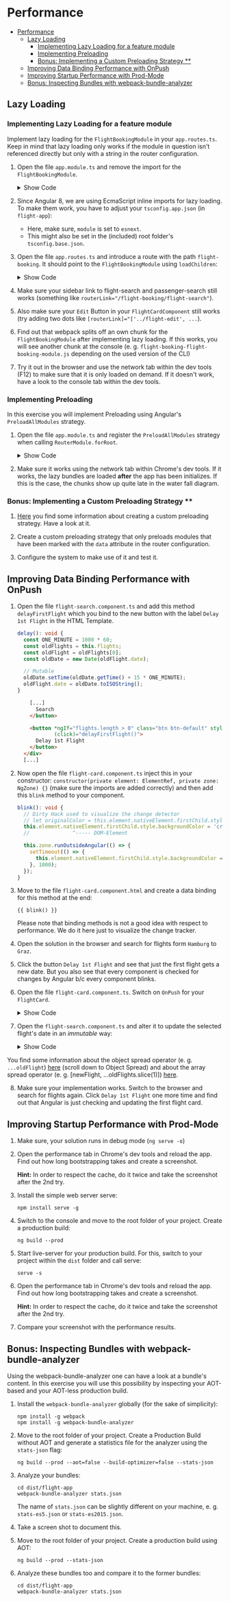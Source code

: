 # Performance

* [Performance](#performance)
  * [Lazy Loading](#lazy-loading)
    * [Implementing Lazy Loading for a feature module](#implementing-lazy-loading-for-a-feature-module)
    * [Implementing Preloading](#implementing-preloading)
    * [Bonus: Implementing a Custom Preloading Strategy **](#bonus-implementing-a-custom-preloading-strategy-)
  * [Improving Data Binding Performance with OnPush](#improving-data-binding-performance-with-onpush)
  * [Improving Startup Performance with Prod-Mode](#improving-startup-performance-with-prod-mode)
  * [Bonus: Inspecting Bundles with webpack-bundle-analyzer](#bonus-inspecting-bundles-with-webpack-bundle-analyzer)

## Lazy Loading

### Implementing Lazy Loading for a feature module

Implement lazy loading for the `FlightBookingModule` in your `app.routes.ts`.
Keep in mind that lazy loading only works if the module in question isn't referenced directly but only with a string in the router configuration.

1. Open the file `app.module.ts` and remove the import for the `FlightBookingModule`.

    <details>
    <summary>Show Code</summary>
    <p>

    ```typescript

    @NgModule({
        imports: [
            [...]
            // FlightBookingModule,
            // ^^ Removed b/c this would prevent lazy loading
            [...]
        ],
        [...]        
    })
    export class AppModule {}
    ```

    </p>
    </details>

2. Since Angular 8, we are using EcmaScript inline imports for lazy loading. To make them work, you have to adjust your ``tsconfig.app.json`` (in ``flight-app``):

    - Here, make sure, ``module`` is set to ``esnext``.
    - This might also be set in the (included) root folder's ``tsconfig.base.json``.

3. Open the file `app.routes.ts` and introduce a route with the path `flight-booking`.
    It should point to the `FlightBookingModule` using `loadChildren`:

    <details>
    <summary>Show Code</summary>
    <p>

    ```typescript
    [...]
    {
        path: 'flight-booking',
        loadChildren: () => import('./flight-booking/flight-booking.module').then(m => m.FlightBookingModule)
    },
    {
        // This route needs to be the last one!
        path: '**',
        [...]
    }
    [...]
    ```

    </p>
    </details>

4. Make sure your sidebar link to flight-search and passenger-search still works (something like `routerLink="/flight-booking/flight-search"`).

5. Also make sure your `Edit` Button in your `FlightCardComponent` still works (try adding two dots like `[routerLink]="['../flight-edit', ...`).

6. Find out that webpack splits off an own chunk for the `FlightBookingModule` after implementing lazy loading.
   If this works, you will see another chunk at the console (e. g.  `flight-booking-flight-booking-module.js` depending on the used version of the CLI)

7. Try it out in the browser and use the network tab within the dev tools (F12) to make sure that it is only loaded on demand.
   If it doesn't work, have a look to the console tab within the dev tools.

### Implementing Preloading

In this exercise you will implement Preloading using Angular's `PreloadAllModules` strategy.

1. Open the file `app.module.ts` and register the `PreloadAllModules` strategy when calling `RouterModule.forRoot`.

    <details>
    <summary>Show Code</summary>
    <p>

    ```typescript

    RouterModule.forRoot(APP_ROUTES, {
        preloadingStrategy: PreloadAllModules
    });
    ```

    </p>
    </details>

2. Make sure it works using the network tab within Chrome's dev tools. If it works, the lazy bundles are loaded **after** the app has been initializes. If this is the case, the chunks show up quite late in the water fall diagram.

### Bonus: Implementing a Custom Preloading Strategy **

1. [Here](https://www.angulararchitects.io/aktuelles/performanceoptimierung/) you find some information about creating a custom preloading strategy. Have a look at it.

2. Create a custom preloading strategy that only preloads modules that have been marked with the `data` attribute in the router configuration.

3. Configure the system to make use of it and test it.

## Improving Data Binding Performance with OnPush

1. Open the file `flight-search.component.ts` and add this method ``delayFirstFlight`` which you bind to the new button with the label `Delay 1st Flight` in the HTML Template.

    ```typescript
    delay(): void {
      const ONE_MINUTE = 1000 * 60;
      const oldFlights = this.flights;
      const oldFlight = oldFlights[0];
      const oldDate = new Date(oldFlight.date);

      // Mutable
      oldDate.setTime(oldDate.getTime() + 15 * ONE_MINUTE);
      oldFlight.date = oldDate.toISOString();
    }
    ```

    ```html
        [...]
          Search
        </button>

        <button *ngIf="flights.length > 0" class="btn btn-default" style="margin-left: 10px"
                (click)="delayFirstFlight()">
          Delay 1st Flight
        </button>
      </div>
      [...]
    ```
2. Now open the file `flight-card.component.ts` inject this in your constructor: `constructor(private element: ElementRef, private zone: NgZone) {}` (make sure the imports are added correctly) and then add this `blink` method to your component.

    ```typescript
    blink(): void {
      // Dirty Hack used to visualize the change detector
      // let originalColor = this.element.nativeElement.firstChild.style.backgroundColor;
      this.element.nativeElement.firstChild.style.backgroundColor = 'crimson';
      //              ^----- DOM-Element

      this.zone.runOutsideAngular(() => {
        setTimeout(() => {
          this.element.nativeElement.firstChild.style.backgroundColor = 'white';
        }, 1000);
      });
    }
    ```

3. Move to the file `flight-card.component.html` and create a data binding for this method at the end:
    ```
    {{ blink() }}
    ```
    Please note that binding methods is not a good idea with respect to performance. We do it here just to visualize the change tracker.

4. Open the solution in the browser and search for flights form `Hamburg` to `Graz`.

5. Click the button `Delay 1st Flight` and see that just the first flight gets a new date. But you also see that every component is checked for changes by Angular b/c every component blinks.

6. Open the file `flight-card.component.ts`. Switch on `OnPush` for your `FlightCard`.

    <details>
    <summary>Show Code</summary>
    <p>

    ```typescript

    import {ChangeDetectionStrategy} from '@angular/core';
    [...]
    @Component({
        selector: 'flight-card',
        templateUrl: 'flight-card.component.html',
        changeDetection: ChangeDetectionStrategy.OnPush
    })
    export class FlightCardComponent {
        [...]
    }
    ```

    </p>
    </details>

7. Open the `flight-search.component.ts` and alter it to update the selected flight's date in an *immutable* way:

    <details>
    <summary>Show Code</summary>
    <p>

    ```typescript    
    delay(): void {
        const ONE_MINUTE = 1000 * 60;

        const oldFlights = this.flights;
        const oldFlight = oldFlights[0];
        const oldDate = new Date(oldFlight.date);

        // Mutable
        // oldDate.setTime(oldDate.getTime() + 15 * ONE_MINUTE );
        // oldFlight.date = oldDate.toISOString();

        // Immutable
        const newDate = new Date(oldDate.getTime() + 15 * ONE_MINUTE);
        const newFlight: Flight = { ...oldFlight, date: newDate.toISOString() };
        this.flights = [ newFlight, ...oldFlights.slice(1) ];
    }
    ```

</p>
</details>

You find some information about the object spread operator (e. g. `...oldFlight`) [here](https://www.typescriptlang.org/docs/handbook/release-notes/typescript-2-1.html) (scroll down to Object Spread) and about the array spread operator (e. g. [newFlight, ...oldFlights.slice(1)]) [here](https://developer.mozilla.org/en-US/docs/Web/JavaScript/Reference/Operators/Spread_operator).

8. Make sure your implementation works. Switch to the browser and search for flights again. Click `Delay 1st Flight` one more time and find out that Angular is just checking and updating the first flight card.

## Improving Startup Performance with Prod-Mode


1. Make sure, your solution runs in debug mode (``ng serve -o``)

1. Open the performance tab in Chrome's dev tools and reload the app. Find out how long bootstrapping takes and create a screenshot.

    **Hint:** In order to respect the cache, do it twice and take the screenshot after the 2nd try.


1. Install the simple web server serve:

    ```
    npm install serve -g
    ```

2. Switch to the console and move to the root folder of your project. Create a production build:

    ```
    ng build --prod
    ```

3. Start live-server for your production build. For this, switch to your project within the ``dist`` folder and call serve:

    ```
    serve -s
    ```

4. Open the performance tab in Chrome's dev tools and reload the app. Find out how long bootstrapping takes and create a screenshot.

    **Hint:** In order to respect the cache, do it twice and take the screenshot after the 2nd try.

5. Compare your screenshot with the performance results.


## Bonus: Inspecting Bundles with webpack-bundle-analyzer

Using the webpack-bundle-analyzer one can have a look at a bundle's content. In this exercise you will use this possibility by inspecting your AOT-based and your AOT-less production build.

1. Install the `webpack-bundle-analyzer` globally (for the sake of simplicity):
   ```
   npm install -g webpack
   npm install -g webpack-bundle-analyzer
   ```

1. Move to the root folder of your project. Create a Production Build without AOT and generate a statistics file for the analyzer using the `stats-json` flag:

    ```
    ng build --prod --aot=false --build-optimizer=false --stats-json
    ```

3. Analyze your bundles:
    ```
    cd dist/flight-app
    webpack-bundle-analyzer stats.json
    ```

    The name of ``stats.json`` can be slightly different on your machine, e. g. ``stats-es5.json`` or ``stats-es2015.json``.

4. Take a screen shot to document this.

5. Move to the root folder of your project. Create a production build using AOT:

    ```
    ng build --prod --stats-json
    ```

6. Analyze these bundles too and compare it to the former bundles:

    ```
    cd dist/flight-app
    webpack-bundle-analyzer stats.json
    ```
